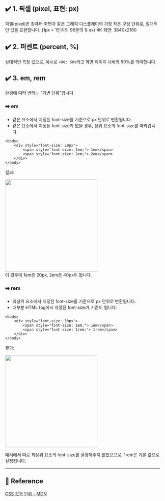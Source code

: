 ## ✔️ 1. 픽셀 (pixel, 표현: px)
픽셀(pixel)은 컴퓨터 화면과 같은 그래픽 디스플레이의 가장 작은 구성 단위로, 절대적인 값을 표현합니다. (1px = 1인치의 96분의 1)
ex) 4K 화면: 3840x2160

## ✔️ 2. 퍼센트 (percent, %)
상대적인 측정 값으로, 예시로 ```너비: 50%```라고 하면 페이지 너비의 50%를 의미합니다.

## ✔️ 3. em, rem
환경에 따라 변하는 "가변 단위"입니다.

### ➡️ em
- 같은 요소에서 지정된 font-size를 기준으로 px 단위로 변환됩니다.
- 같은 요소에서 지정된 font-size가 없을 경우, 상위 요소의 font-size를 따라갑니다.


```
<body>
    <div style="font-size: 20px">
        <span style="font-size: 1em;"> 1em</span>
        <span style="font-size: 2em;"> 2em</span>
    </div>
</body>
```
결과: 

<img src="https://velog.velcdn.com/images/6464106/post/a1e064dc-38e1-481c-b9b3-d9b53e09df29/image.png" width =300px>
<div style="clear: both;"></div>
이 경우에 1em은 20px, 2em은 40px이 됩니다.

### ➡️ rem
- 최상위 요소에서 지정된 font-size를 기준으로 px 단위로 변환됩니다.
- 대부분 HTML tag에서 지정된 font-size가 기준이 됩니다.
```
<body>
    <div style="font-size: 30px">
        <span style="font-size: 1em;"> 1em</span>
        <span style="font-size: 1rem;"> 1rem</span>
    </div>
</body>
```
결과:

<img src="https://velog.velcdn.com/images/6464106/post/25374cb0-1bf5-485b-aeba-a5784bae83d2/image.png" width =300px>
<div style="clear: both;"></div>

예시에서 따로 최상위 요소의 font-size를 설정해주지 않았으므로, 1rem은 기본 값으로 설정됩니다.


<hr>

## 📌 Reference

[CSS 값과 단위 - MDN](https://developer.mozilla.org/ko/docs/Learn/CSS/Building_blocks/Values_and_units)
